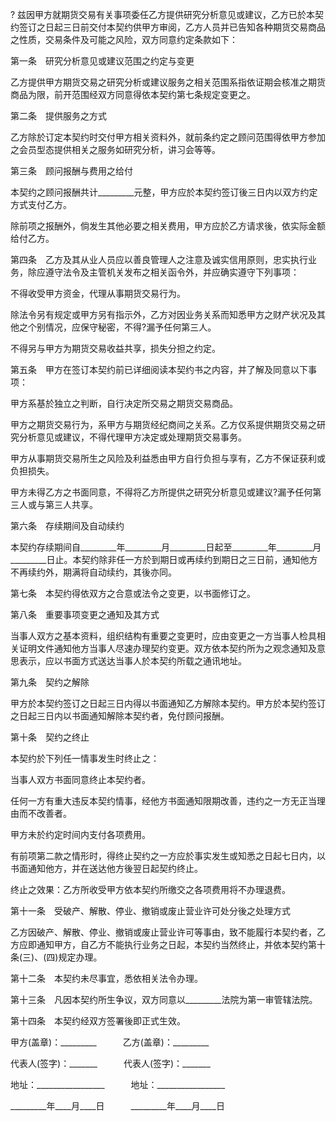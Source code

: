 
 



?
兹因甲方就期货交易有关事项委任乙方提供研究分析意见或建议，乙方已於本契约签订之日起三日前交付本契约供甲方审阅，乙方人员并已告知各种期货交易商品之性质，交易条件及可能之风险，双方同意约定条款如下：


第一条　研究分析意见或建议范围之约定与变更


乙方提供甲方期货交易之研究分析或建议服务之相关范围系指依证期会核准之期货商品为限，前开范围经双方同意得依本契约第七条规定变更之。


第二条　提供服务之方式


乙方除於订定本契约时交付甲方相关资料外，就前条约定之顾问范围得依甲方参加之会员型态提供相关之服务如研究分析，讲习会等等。


第三条　顾问报酬与费用之给付


本契约之顾问报酬共计_________元整，甲方应於本契约签订後三日内以双方约定方式支付乙方。


除前项之报酬外，倘发生其他必要之相关费用，甲方应於乙方请求後，依实际金额给付乙方。


第四条　乙方及其从业人员应以善良管理人之注意及诚实信用原则，忠实执行业务，除应遵守法令及主管机关发布之相关函令外，并应确实遵守下列事项：


不得收受甲方资金，代理从事期货交易行为。


除法令另有规定或甲方另有指示外，乙方对因业务关系而知悉甲方之财产状况及其他之个别情况，应保守秘密，不得?漏予任何第三人。


不得另与甲方为期货交易收益共享，损失分担之约定。


第五条　甲方在签订本契约前已详细阅读本契约书之内容，并了解及同意以下事项：


甲方系基於独立之判断，自行决定所交易之期货交易商品。


甲方之期货交易行为，系甲方与期货经纪商间之关系。乙方仅系提供期货交易之研究分析意见或建议，不得代理甲方决定或处理期货交易事务。


甲方从事期货交易所生之风险及利益悉由甲方自行负担与享有，乙方不保证获利或负担损失。


甲方未得乙方之书面同意，不得将乙方所提供之研究分析意见或建议?漏予任何第三人或与第三人共享。


第六条　存续期间及自动续约


本契约存续期间自_________年_________月_________日起至_________年_________月_________日止。本契约除非任一方於到期日或再续约到期日之三日前，通知他方不再续约外，期满将自动续约，其後亦同。


第七条　本契约得依双方之合意或法令之变更，以书面修订之。


第八条　重要事项变更之通知及其方式


当事人双方之基本资料，组织结构有重要之变更时，应由变更之一方当事人检具相关证明文件通知他方当事人尽速办理契约变更。双方依本契约所为之观念通知及意思表示，应以书面方式送达当事人於本契约所载之通讯地址。


第九条　契约之解除


甲方於本契约签订之日起三日内得以书面通知乙方解除本契约。甲方於本契约签订之日起三日内以书面通知解除本契约者，免付顾问报酬。


第十条　契约之终止


本契约於下列任一情事发生时终止之：


当事人双方书面同意终止本契约者。


任何一方有重大违反本契约情事，经他方书面通知限期改善，违约之一方无正当理由而不改善者。


甲方未於约定时间内支付各项费用。


有前项第二款之情形时，得终止契约之一方应於事实发生或知悉之日起七日内，以书面通知他方，并在送达他方後翌日起契约终止。


终止之效果：乙方所收受甲方依本契约所缴交之各项费用将不办理退费。


第十一条　受破产、解散、停业、撤销或废止营业许可处分後之处理方式


乙方因破产、解散、停业、撤销或废止营业许可等事由，致不能履行本契约者，乙方应即通知甲方，自乙方不能执行业务之日起，本契约当然终止，并依本契约第十条(三)、(四)规定办理。


第十二条　本契约未尽事宜，悉依相关法令办理。


第十三条　凡因本契约所生争议，双方同意以_________法院为第一审管辖法院。


第十四条　本契约经双方签署後即正式生效。


甲方(盖章)：_________　　　乙方(盖章)：_________


代表人(签字)：_______　　　代表人(签字)：_______


地址：_________________　　　地址：_________________


_________年____月____日　　　_________年____月____日
 


 

 
 
 
 
 
  


  
 

  


  


  
 
 
 
 

